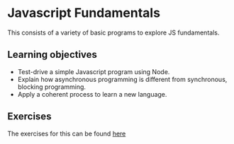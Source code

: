 # Javascript Fundamentals

This consists of a variety of basic programs to explore JS fundamentals.

## Learning objectives

* Test-drive a simple Javascript program using Node.
* Explain how asynchronous programming is different from synchronous, blocking
  programming.
* Apply a coherent process to learn a new language.

## Exercises

The exercises for this can be found [here](https://github.com/heykathl/javascript-fundamentals-1)
